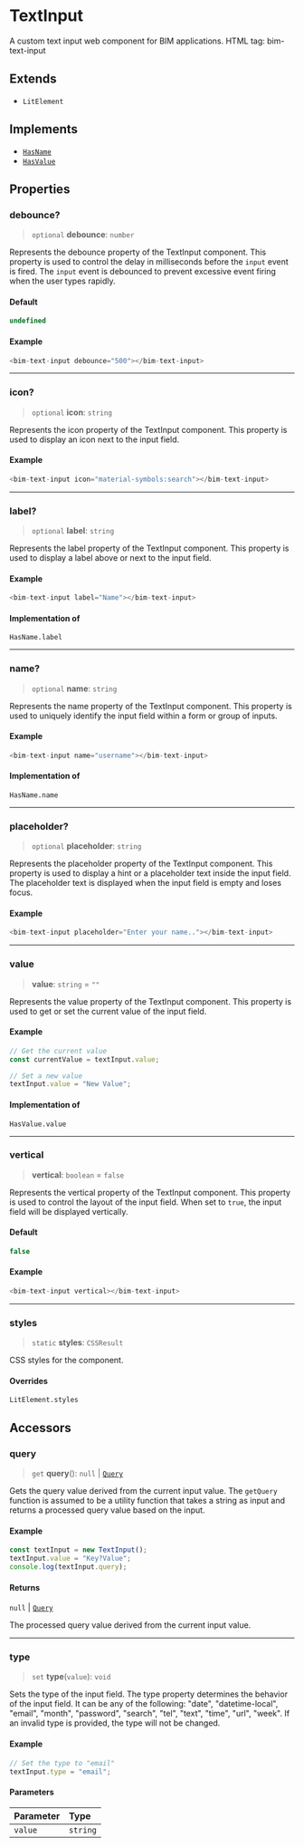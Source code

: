 # TextInput

A custom text input web component for BIM applications. HTML tag: bim-text-input

## Extends

- `LitElement`

## Implements

- [`HasName`](../interfaces/HasName.md)
- [`HasValue`](../interfaces/HasValue.md)

## Properties

### debounce?

> `optional` **debounce**: `number`

Represents the debounce property of the TextInput component.
This property is used to control the delay in milliseconds before the `input` event is fired.
The `input` event is debounced to prevent excessive event firing when the user types rapidly.

#### Default

```ts
undefined
```

#### Example

```ts
<bim-text-input debounce="500"></bim-text-input>
```

***

### icon?

> `optional` **icon**: `string`

Represents the icon property of the TextInput component.
This property is used to display an icon next to the input field.

#### Example

```ts
<bim-text-input icon="material-symbols:search"></bim-text-input>
```

***

### label?

> `optional` **label**: `string`

Represents the label property of the TextInput component.
This property is used to display a label above or next to the input field.

#### Example

```ts
<bim-text-input label="Name"></bim-text-input>
```

#### Implementation of

`HasName.label`

***

### name?

> `optional` **name**: `string`

Represents the name property of the TextInput component.
This property is used to uniquely identify the input field within a form or group of inputs.

#### Example

```ts
<bim-text-input name="username"></bim-text-input>
```

#### Implementation of

`HasName.name`

***

### placeholder?

> `optional` **placeholder**: `string`

Represents the placeholder property of the TextInput component.
This property is used to display a hint or a placeholder text inside the input field.
The placeholder text is displayed when the input field is empty and loses focus.

#### Example

```ts
<bim-text-input placeholder="Enter your name.."></bim-text-input>
```

***

### value

> **value**: `string` = `""`

Represents the value property of the TextInput component.
This property is used to get or set the current value of the input field.

#### Example

```ts
// Get the current value
const currentValue = textInput.value;

// Set a new value
textInput.value = "New Value";
```

#### Implementation of

`HasValue.value`

***

### vertical

> **vertical**: `boolean` = `false`

Represents the vertical property of the TextInput component.
This property is used to control the layout of the input field.
When set to `true`, the input field will be displayed vertically.

#### Default

```ts
false
```

#### Example

```ts
<bim-text-input vertical></bim-text-input>
```

***

### styles

> `static` **styles**: `CSSResult`

CSS styles for the component.

#### Overrides

`LitElement.styles`

## Accessors

### query

> `get` **query**(): `null` \| [`Query`](../type-aliases/Query.md)

Gets the query value derived from the current input value.
The `getQuery` function is assumed to be a utility function that takes a string as input
and returns a processed query value based on the input.

#### Example

```typescript
const textInput = new TextInput();
textInput.value = "Key?Value";
console.log(textInput.query);
```

#### Returns

`null` \| [`Query`](../type-aliases/Query.md)

The processed query value derived from the current input value.

***

### type

> `set` **type**(`value`): `void`

Sets the type of the input field.
The type property determines the behavior of the input field.
It can be any of the following: "date", "datetime-local", "email", "month", "password", "search", "tel", "text", "time", "url", "week".
If an invalid type is provided, the type will not be changed.

#### Example

```ts
// Set the type to "email"
textInput.type = "email";
```

#### Parameters

| Parameter | Type |
| :------ | :------ |
| `value` | `string` |
